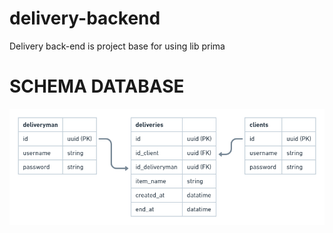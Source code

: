 # delivery-backend

Delivery back-end is project base for using lib prima

# SCHEMA DATABASE

<img src=".github/assets/schema_database.png" alt="schema database"/>
